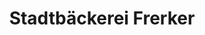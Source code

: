 ---
title: "Stadtbäckerei Frerker"
url: /emstek/stadtbaeckerei-frerker-kirchstrasse/
shop: Bäckerei
---
